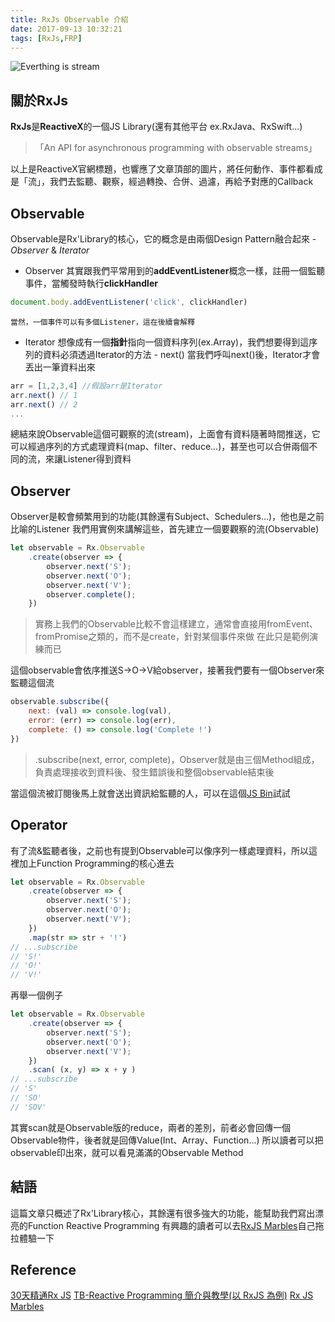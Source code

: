 ```yaml
---
title: RxJs Observable 介紹
date: 2017-09-13 10:32:21
tags: [RxJs,FRP]
---
```

![Everthing is stream](https://cdn-images-1.medium.com/max/1600/1*j-SOtxql-Sqmvj0i0TWqMg.jpeg "截自Medium")

## 關於RxJs
**RxJs**是**ReactiveX**的一個JS Library(還有其他平台 ex.RxJava、RxSwift...)
>「An API for asynchronous programming with observable streams」

以上是ReactiveX官網標題，也響應了文章頂部的圖片，將任何動作、事件都看成是「流」，我們去監聽、觀察，經過轉換、合併、過濾，再給予對應的Callback
## Observable
Observable是Rx'Library的核心，它的概念是由兩個Design Pattern融合起來 - *Observer* & *Iterator*
* Observer
其實跟我們平常用到的**addEventListener**概念一樣，註冊一個監聽事件，當觸發時執行**clickHandler**
``` javascript
document.body.addEventListener('click', clickHandler)
```
    當然，一個事件可以有多個Listener，這在後續會解釋
* Iterator
想像成有一個**指針**指向一個資料序列(ex.Array)，我們想要得到這序列的資料必須透過Iterator的方法 - next()
當我們呼叫next()後，Iterator才會丟出一筆資料出來
``` javascript
arr = [1,2,3,4] //假設arr是Iterator
arr.next() // 1
arr.next() // 2
...
```
總結來說Observable這個可觀察的流(stream)，上面會有資料隨著時間推送，它可以經過序列的方式處理資料(map、filter、reduce...)，甚至也可以合併兩個不同的流，來讓Listener得到資料

## Observer
Observer是較會頻繁用到的功能(其餘還有Subject、Schedulers...)，他也是之前比喻的Listener
我們用實例來講解這些，首先建立一個要觀察的流(Observable)
``` javascript
let observable = Rx.Observable
    .create(observer => {
        observer.next('S'); 
        observer.next('O');
        observer.next('V');
        observer.complete();
    })
```
>實務上我們的Observable比較不會這樣建立，通常會直接用fromEvent、fromPromise之類的，而不是create，針對某個事件來做
>在此只是範例演練而已

這個observable會依序推送S->O->V給observer，接著我們要有一個Observer來監聽這個流
``` javascript
observable.subscribe({
    next: (val) => console.log(val),
    error: (err) => console.log(err),
    complete: () => console.log('Complete !')
})
```
>.subscribe(next, error, complete)，Observer就是由三個Method組成，負責處理接收到資料後、發生錯誤後和整個observable結束後

當這個流被訂閱後馬上就會送出資訊給監聽的人，可以在這個[JS Bin](https://jsbin.com/ceragiwogo/edit?js,console)試試

## Operator
有了流&監聽者後，之前也有提到Observable可以像序列一樣處理資料，所以這裡加上Function Programming的核心進去
``` javascript
let observable = Rx.Observable
    .create(observer => {
        observer.next('S'); 
        observer.next('O');
        observer.next('V');
    })
    .map(str => str + '!')
// ...subscribe
// 'S!'
// 'O!'
// 'V!'
```
再舉一個例子
``` javascript
let observable = Rx.Observable
    .create(observer => {
        observer.next('S'); 
        observer.next('O');
        observer.next('V');
    })
    .scan( (x, y) => x + y )
// ...subscribe
// 'S'
// 'SO'
// 'SOV'
```
其實scan就是Observable版的reduce，兩者的差別，前者必會回傳一個Observable物件，後者就是回傳Value(Int、Array、Function...)
所以讀者可以把observable印出來，就可以看見滿滿的Observable Method

## 結語
這篇文章只概述了Rx'Library核心，其餘還有很多強大的功能，能幫助我們寫出漂亮的Function Reactive Programming
有興趣的讀者可以去[RxJS Marbles](http://rxmarbles.com)自己拖拉體驗一下

## Reference
[30天精通Rx JS](http://ithelp.ithome.com.tw/articles/10186104)
[TB-Reactive Programming 簡介與教學(以 RxJS 為例)](http://blog.techbridge.cc/2016/05/28/reactive-programming-intro-by-rxjs/)
[Rx JS Marbles](http://rxmarbles.com)
